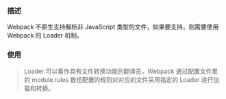 ### 描述

Webpack 不原生支持解析非 JavaScript 类型的文件，如果要支持，则需要使用 Webpack 的 Loader 机制。

### 使用

> Loader 可以看作具有文件转换功能的翻译员，Webpack 通过配置文件里的 module.rules 数组配置的规则对对应的文件采用指定的 Loader 进行加载和转换。